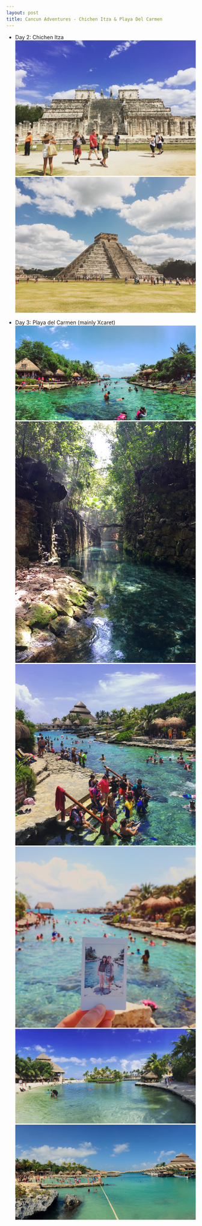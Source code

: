 ```yaml
---
layout: post
title: Cancun Adventures - Chichen Itza & Playa Del Carmen
---
```



* Day 2: Chichen Itza 
![Chichen Itza 1](/images/chichenitza-1.jpg)
![Chichen Itza 2](/images/chichenitza-2.jpg)

* Day 3: Playa del Carmen (mainly Xcaret)
![Xcaret 3](/images/xcaret-3.jpg)
![Xcaret 4](/images/xcaret-4.jpg)
![Xcaret 2](/images/xcaret-2.jpg)
![Xcaret 6](/images/xcaret-6.jpg)
![Xcaret 1](/images/xcaret-1.jpg)
![Xcaret 7](/images/xcaret-7.jpg)

